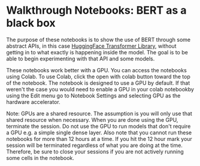 # Walkthrough Notebooks: BERT as a black box

The purpose of these notebooks is to show the use of BERT through some abstract APIs, in this case [HuggingFace Transformer Library](https://huggingface.co/transformers/), without getting in to what exactly is happening inside the model.  The goal is to be able to begin experimenting with that API and some models.

These notebooks work better with a GPU.  You can access the notebooks using Colab.  To use Colab, click the open with colab button toward the top of the notebook.  The notebook is designed to use a GPU by default.  If that weren't the case you would need to enable a GPU in your colab notebookby using the Edit menu go to Notebook Settings and selecting GPU as the hardware accelerator.

Note: GPUs are a shared resource.  The assumption is you will only use that shared resource when necessary.  When you are done using the GPU, terminate the session.  Do not use the GPU to run models that don't require a GPU e.g. a simple single dense layer.  Also note that you cannot run these notebooks for more than 12 hours at a time. If you hit the 12 hour mark your session will be terminated regardless of what you are doing at the time.  Therefore, be sure to close your sessions if you are not actively running some cells in the notebook.



